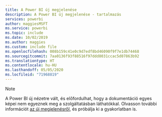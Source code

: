```yaml
---
title: A Power BI új megjelenése
description: A Power BI új megjelenése - tartalmazás
services: powerbi
author: maggiesMSFT
ms.service: powerbi
ms.topic: include
ms.date: 10/02/2019
ms.author: maggies
ms.custom: include file
ms.openlocfilehash: 008b159c41e0c9d7edf8bd46090f9f7e1db74468
ms.sourcegitcommit: 7aa0136f93f88516f97ddd8031ccac5d07863b92
ms.translationtype: HT
ms.contentlocale: hu-HU
ms.lasthandoff: 05/05/2020
ms.locfileid: "71968819"
---
```

> [!NOTE]
> A Power BI új nézetre vált, és előfordulhat, hogy a dokumentáció egyes képei nem egyeznek meg a szolgáltatásban láthatókkal. Olvasson további információt [az új megjelenésről](../service-new-look.md), és próbálja ki a gyakorlatban is.
